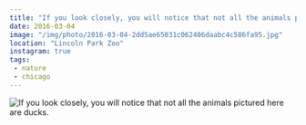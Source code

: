 ```yaml
---
title: "If you look closely, you will notice that not all the animals pictured here are ducks."
date: 2016-03-04
image: "/img/photo/2016-03-04-2dd5ae65031c062406daabc4c586fa95.jpg"
location: "Lincoln Park Zoo"
instagram: true
tags:
 - nature
 - chicago
---
```


![If you look closely, you will notice that not all the animals pictured here are ducks.](/img/photo/2016-03-04-2dd5ae65031c062406daabc4c586fa95.jpg)
